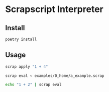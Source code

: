 # Scrapscript Interpreter

## Install

```bash
poetry install
```

## Usage

```bash
scrap apply "1 + 4"

scrap eval < examples/0_home/a_example.scrap

echo "1 + 2" | scrap eval
```
